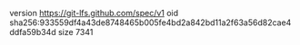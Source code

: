 version https://git-lfs.github.com/spec/v1
oid sha256:933559df4a43de8748465b005fe4bd2a842bd11a2f63a56d82cae4ddfa59b34d
size 7341
